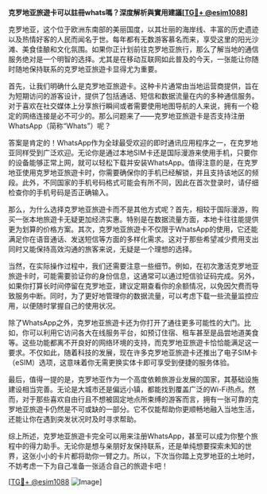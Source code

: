 **克罗地亚旅遊卡可以註冊whats嗎？深度解析與實用建議[[TG💪+ @esim1088](https://t.me/s/esim1088)]**

克罗地亚，这个位于欧洲东南部的美丽国度，以其壮丽的海岸线、丰富的历史遗迹以及热情好客的人民而闻名于世。每年都有无数游客慕名而来，享受这里的阳光沙滩、美食佳酿和文化氛围。如果你正计划前往克罗地亚旅行，那么了解当地的通信服务绝对是一个明智的选择。尤其是在移动互联网如此普及的今天，一张能让你随时随地保持联系的克罗地亚旅遊卡显得尤为重要。

首先，让我们明确什么是克罗地亚旅遊卡。这种卡片通常由当地运营商提供，旨在为短期访问的游客设计，提供了包括通话、短信和数据流量在内的多种通信服务。对于喜欢在社交媒体上分享旅行瞬间或者需要使用地图导航的人来说，拥有一个稳定的网络连接是必不可少的。那么问题来了——克罗地亚旅遊卡是否支持注册WhatsApp（简称“Whats”）呢？

答案是肯定的！WhatsApp作为全球最受欢迎的即时通讯应用程序之一，在克罗地亚同样受到广泛欢迎。无论你是通过本地SIM卡还是国际漫游来使用手机，只要你的设备能够正常上网，就可以轻松下载并安装WhatsApp。值得注意的是，在克罗地亚使用克罗地亚旅遊卡时，你需要确保你的手机已经解锁，并且支持该地区的频段。此外，不同国家的手机号码格式可能会有所不同，因此在首次登录时，请仔细检查你的手机号码是否正确输入。

那么，为什么选择克罗地亚旅遊卡而不是其他方式呢？首先，相较于国际漫游，购买一张本地旅遊卡无疑更加经济实惠。特别是在数据流量方面，本地卡往往能提供更为划算的价格方案。其次，克罗地亚旅遊卡不仅限于WhatsApp的使用，它还能满足你在语音通话、发送短信等方面的多样化需求。这对于那些希望减少费用支出同时又能保持高效沟通的旅客来说，无疑是一个理想的选择。

当然，在实际操作过程中，我们还需要注意一些细节。例如，在初次激活克罗地亚旅遊卡时，可能需要验证你的身份信息，这通常可以通过短信验证码完成。另外，如果你打算长时间停留在克罗地亚，建议定期查看你的余额情况，以免因欠费而导致服务中断。同时，为了更好地管理你的数据流量，可以考虑下载一些流量监控应用，以便随时掌握自己的使用状况。

除了WhatsApp之外，克罗地亚旅遊卡还为你打开了通往更多可能性的大门。比如，你可以利用它访问各大在线服务平台，如预订住宿、租车甚至是品尝地道美食等。这些功能都离不开良好的网络环境的支持，而克罗地亚旅遊卡恰恰能满足这一要求。不仅如此，随着科技的发展，现在许多克罗地亚旅遊卡还推出了电子SIM卡（eSIM）选项，这意味着你无需更换实体卡即可享受到便捷的服务体验。

最后，值得一提的是，克罗地亚作为一个高度依赖旅游业发展的国家，其基础设施建设相当完善。无论是大城市还是偏远小镇，都能找到覆盖广泛的Wi-Fi热点。然而，对于那些喜欢自由行且不想被固定地点所束缚的游客而言，拥有一张可靠的克罗地亚旅遊卡仍然是不可或缺的一部分。它不仅能帮助你更顺畅地融入当地生活，还能让你在遇到突发状况时及时寻求帮助。

综上所述，克罗地亚旅遊卡完全可以用来注册WhatsApp，甚至可以成为你整个旅程中的得力助手。无论你是想与亲朋好友保持联系，还是单纯想要探索未知的世界，这张小小的卡片都将助你一臂之力。所以，下次当你踏上克罗地亚的土地时，不妨考虑一下为自己准备一张适合自己的旅遊卡吧！

[[TG💪+ @esim1088](https://t.me/s/esim1088) ![Image](https://i.postimg.cc/4NQfJmqS/Snipaste-2025-05-13-00-14-12.png)]